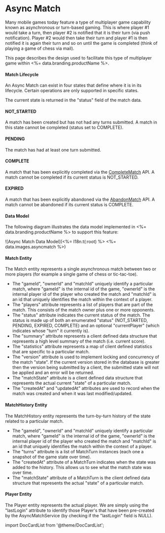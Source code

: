 # Async Match


Many mobile games today feature a type of multiplayer game capability known as asynchronous or turn-based gaming. This is where player #1 would take a turn, then player #2 is notified that it is their turn (via push notification). Player #2 would then take their turn and player #1 is then notified it is again their turn and so on until the game is completed (think of playing a game of chess via mail).

This page describes the design used to facilitate this type of multiplayer game within <%= data.branding.productName %>.

#### Match Lifecycle

An Async Match can exist in four states that define where it is in its lifecycle.  Certain operations are only supported in specific states.

The current state is returned in the "status" field of the match data.

#### NOT_STARTED
A match has been created but has not had any turns submitted.  A match in this state cannot be completed (status set to COMPLETE).

#### PENDING
The match has had at least one turn submitted.

#### COMPLETE
A match that has been explicitly completed via the [CompleteMatch](#capi-asyncmatch-completematch) API. A match cannot be completed if its current status is NOT_STARTED.

#### EXPIRED
A match that has been explicitly abandoned via the [AbandonMatch](#capi-asyncmatch-abandonmatch) API. A match cannot be abandoned if its current status is COMPLETE.

#### Data Model

The following diagram illustrates the data model implemented in <%= data.branding.productName %> to support this feature:

![Async Match Data Model](<%= I18n.t(:root) %> <%= data.images.asyncmatch %>)

#### Match Entity

The Match entity represents a single asynchronous match between two or more players (for example a single game of chess or tic-tac-toe).

- The "gameId", "ownerId" and "matchId" uniquely identify a particular match, where "gameId" is the internal id of the game, "ownerId" is the internal player id of the player who created the match and "matchId" is an id that uniquely identifies the match within the context of a player.
- The "players" attribute represents a list of players that are part of the match. This consists of the match owner plus one or more opponents.
- The "status" attribute indicates the current status of the match. The status is made up of both an enumerated "status" (NOT_STARTED, PENDING, EXPIRED, COMPLETE) and an optional "currentPlayer" (which indicates whose "turn" it currently is).
- The "summary" attribute represents a client defined data structure that represents a high level summary of the match (i.e. current score).
- The "statistics" attribute represents a map of client defined statistics that are specific to a particular match.
- The "version" attribute is used to implement locking and concurrency of the match "state". If the current version stored in the database is greater then the version being submitted by a client, the submitted state will not be applied and an error will be returned.
- The "matchState" attribute is a client defined data structure that represents the actual current "state" of a particular match.
- The "createdAt" and "updatedAt" attributes are used to record when the match was created and when it was last modified/updated.

#### MatchHistory Entity

The MatchHistory entity represents the turn-by-turn history of the state related to a particular match.

- The "gameId", "ownerId" and "matchId" uniquely identify a particular match, where "gameId" is the internal id of the game, "ownerId" is the internal player id of the player who created the match and "matchId" is an id that uniquely identifies the match within the context of a player.
- The "turns" attribute is a list of MatchTurn instances (each one a snapshot of the game state over time).
- The "createdAt" attribute of a MatchTurn indicates when the state was added to the history. This allows us to see what the match state was over time.
- The "matchState" attribute of a MatchTurn is the client defined data structure that represents the actual "state" of a particular match.

#### Player Entity

The Player entity represents the actual player. We are simply using the "lastLogin" attribute to identify those Player's that have been pre-created by the AsyncMatchService (by checking if the "lastLogin" field is NULL).


import DocCardList from '@theme/DocCardList';

<DocCardList />